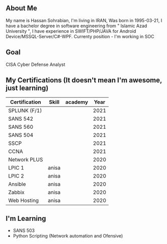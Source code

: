 ## About Me
My name is Hassan Sohrabian, I'm living in IRAN, Was born in 1995-03-21, I have a bachelor degree in software engineering from " Islamic Azad University ", I have experience in SWIFT/PHP/JAVA for Android Device/MSSQL-Server/C#-WPF.
Currenty position - I'm working in SOC

## Goal 
CISA Cyber Defense Analyst

## My Certifications (It doesn't mean I'm awesome, just learning)
| Certification | Skill | academy | Year |
|---------------|-------|---------|------|
| SPLUNK (F/1)  |       |         | 2021 |
| SANS 542      |       |         | 2021 |
| SANS 560      |       |         | 2021 |
| SANS 504      |       |         | 2021 |
| SSCP          |       |         | 2021 |
| CCNA          |       |         | 2021 |
| Network PLUS  |       |         | 2020 |
| LPIC 1        | anisa |         | 2020 |
| LPIC 2        | anisa |         | 2020 |
| Ansible       | anisa |         | 2020 |
| Zabbix        | anisa |         | 2020 |
| Web Hosting   | anisa |         | 2020 |

## I'm Learning
- SANS 503
- Python Scripting (Network automation and Ofensive)

<!---
Sohrabian/Sohrabian is a ✨ special ✨ repository because its `README.md` (this file) appears on your GitHub profile.
You can click the Preview link to take a look at your changes.
--->
